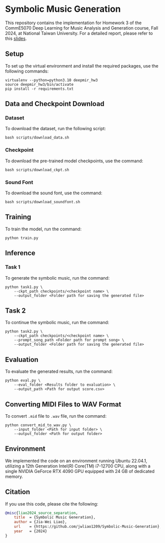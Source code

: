 # Symbolic Music Generation

This repository contains the implementation for Homework 3 of the CommE5070 Deep Learning for Music Analysis and Generation course, Fall 2024, at National Taiwan University. For a detailed report, please refer to this [slides](https://docs.google.com/presentation/d/1f27a5Ok4PWTeoof0pUThKlr9Kegm_fX5AYOJuFv4s_w/edit?usp=sharing).


## Setup
To set up the virtual environment and install the required packages, use the following commands:
```
virtualenv --python=python3.10 deepmir_hw3
source deepmir_hw3/bin/activate
pip install -r requirements.txt
```


## Data and Checkpoint Download

### Dataset
To download the dataset, run the following script:
```
bash scripts/download_data.sh
```

### Checkpoint
To download the pre-trained model checkpoints, use the command:
```
bash scripts/download_ckpt.sh
```


### Sound Font
To download the sound font, use the command:
```
bash scripts/download_soundfont.sh
```


## Training
To train the model, run the command:
```
python train.py
```


## Inference

### Task 1
To generate the symbolic music, run the command:
```
python task1.py \
    --ckpt_path checkpoints/<checkpoint name> \
    --output_folder <Folder path for saving the generated file>
```

## Task 2
To continue the symbolic music, run the command:
```
python task2.py \
    --ckpt_path checkpoints/<checkpoint name> \
    --prompt_song_path <Folder path for prompt song> \
    --output_folder <Folder path for saving the generated file>
```


## Evaluation
To evaluate the generated results, run the command:
```
python eval.py \
    --eval_folder <Results folder to evaluation> \
    --output_path <Path for output score.csv>
```


## Converting MIDI Files to WAV Format
To convert `.mid` file to `.wav` file, run the command:
```
python convert_mid_to_wav.py \
    --input_folder <Path for input folder> \
    --output_folder <Path for output folder>
```


## Environment
We implemented the code on an environment running Ubuntu 22.04.1, utilizing a 12th Generation Intel(R) Core(TM) i7-12700 CPU, along with a single NVIDIA GeForce RTX 4090 GPU equipped with 24 GB of dedicated memory.


## Citation
If you use this code, please cite the following:
```bibtex
@misc{liao2024_source_separation,
    title  = {Symbolic Music Generation},
    author = {Jia-Wei Liao},
    url    = {https://github.com/jwliao1209/Symbolic-Music-Generation},
    year   = {2024}
}
```
